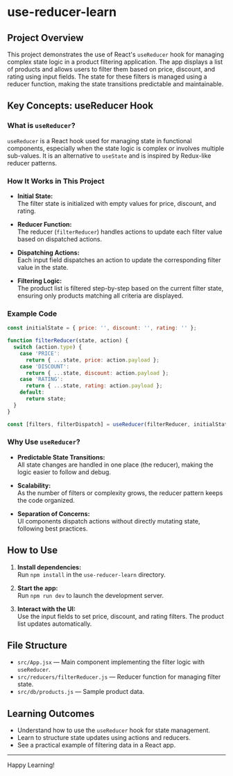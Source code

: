 # use-reducer-learn

## Project Overview

This project demonstrates the use of React's `useReducer` hook for managing complex state logic in a product filtering application. The app displays a list of products and allows users to filter them based on price, discount, and rating using input fields. The state for these filters is managed using a reducer function, making the state transitions predictable and maintainable.

## Key Concepts: useReducer Hook

### What is `useReducer`?

`useReducer` is a React hook used for managing state in functional components, especially when the state logic is complex or involves multiple sub-values. It is an alternative to `useState` and is inspired by Redux-like reducer patterns.

### How It Works in This Project

- **Initial State:**  
  The filter state is initialized with empty values for price, discount, and rating.

- **Reducer Function:**  
  The reducer (`filterReducer`) handles actions to update each filter value based on dispatched actions.

- **Dispatching Actions:**  
  Each input field dispatches an action to update the corresponding filter value in the state.

- **Filtering Logic:**  
  The product list is filtered step-by-step based on the current filter state, ensuring only products matching all criteria are displayed.

### Example Code

```jsx
const initialState = { price: '', discount: '', rating: '' };

function filterReducer(state, action) {
  switch (action.type) {
    case 'PRICE':
      return { ...state, price: action.payload };
    case 'DISCOUNT':
      return { ...state, discount: action.payload };
    case 'RATING':
      return { ...state, rating: action.payload };
    default:
      return state;
  }
}

const [filters, filterDispatch] = useReducer(filterReducer, initialState);
```

### Why Use `useReducer`?

- **Predictable State Transitions:**  
  All state changes are handled in one place (the reducer), making the logic easier to follow and debug.

- **Scalability:**  
  As the number of filters or complexity grows, the reducer pattern keeps the code organized.

- **Separation of Concerns:**  
  UI components dispatch actions without directly mutating state, following best practices.

## How to Use

1. **Install dependencies:**  
   Run `npm install` in the `use-reducer-learn` directory.

2. **Start the app:**  
   Run `npm run dev` to launch the development server.

3. **Interact with the UI:**  
   Use the input fields to set price, discount, and rating filters. The product list updates automatically.

## File Structure

- `src/App.jsx` — Main component implementing the filter logic with `useReducer`.
- `src/reducers/filterReducer.js` — Reducer function for managing filter state.
- `src/db/products.js` — Sample product data.

## Learning Outcomes

- Understand how to use the `useReducer` hook for state management.
- Learn to structure state updates using actions and reducers.
- See a practical example of filtering data in a React app.

---

Happy Learning!